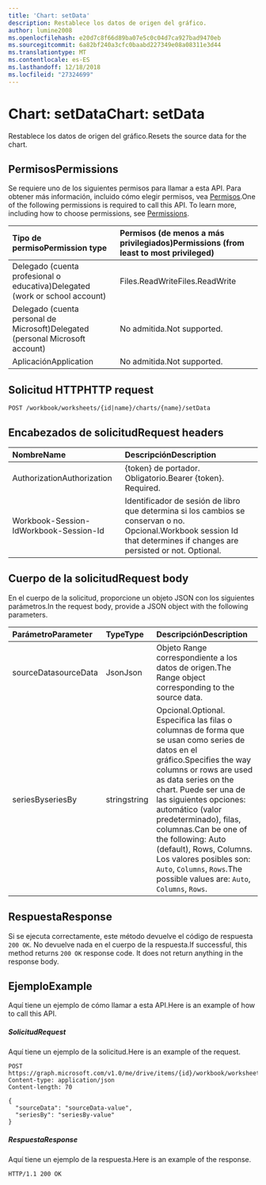 ```yaml
---
title: 'Chart: setData'
description: Restablece los datos de origen del gráfico.
author: lumine2008
ms.openlocfilehash: e20d7c8f66d89ba07e5c0c04d7ca927bad9470eb
ms.sourcegitcommit: 6a82bf240a3cfc0baabd227349e08a08311e3d44
ms.translationtype: MT
ms.contentlocale: es-ES
ms.lasthandoff: 12/18/2018
ms.locfileid: "27324699"
---
```

# <a name="chart-setdata"></a><span data-ttu-id="04260-103">Chart: setData</span><span class="sxs-lookup"><span data-stu-id="04260-103">Chart: setData</span></span>

<span data-ttu-id="04260-104">Restablece los datos de origen del gráfico.</span><span class="sxs-lookup"><span data-stu-id="04260-104">Resets the source data for the chart.</span></span>
## <a name="permissions"></a><span data-ttu-id="04260-105">Permisos</span><span class="sxs-lookup"><span data-stu-id="04260-105">Permissions</span></span>
<span data-ttu-id="04260-p101">Se requiere uno de los siguientes permisos para llamar a esta API. Para obtener más información, incluido cómo elegir permisos, vea [Permisos](/graph/permissions-reference).</span><span class="sxs-lookup"><span data-stu-id="04260-p101">One of the following permissions is required to call this API. To learn more, including how to choose permissions, see [Permissions](/graph/permissions-reference).</span></span>

|<span data-ttu-id="04260-108">Tipo de permiso</span><span class="sxs-lookup"><span data-stu-id="04260-108">Permission type</span></span>      | <span data-ttu-id="04260-109">Permisos (de menos a más privilegiados)</span><span class="sxs-lookup"><span data-stu-id="04260-109">Permissions (from least to most privileged)</span></span>              |
|:--------------------|:---------------------------------------------------------|
|<span data-ttu-id="04260-110">Delegado (cuenta profesional o educativa)</span><span class="sxs-lookup"><span data-stu-id="04260-110">Delegated (work or school account)</span></span> | <span data-ttu-id="04260-111">Files.ReadWrite</span><span class="sxs-lookup"><span data-stu-id="04260-111">Files.ReadWrite</span></span>    |
|<span data-ttu-id="04260-112">Delegado (cuenta personal de Microsoft)</span><span class="sxs-lookup"><span data-stu-id="04260-112">Delegated (personal Microsoft account)</span></span> | <span data-ttu-id="04260-113">No admitida.</span><span class="sxs-lookup"><span data-stu-id="04260-113">Not supported.</span></span>    |
|<span data-ttu-id="04260-114">Aplicación</span><span class="sxs-lookup"><span data-stu-id="04260-114">Application</span></span> | <span data-ttu-id="04260-115">No admitida.</span><span class="sxs-lookup"><span data-stu-id="04260-115">Not supported.</span></span> |

## <a name="http-request"></a><span data-ttu-id="04260-116">Solicitud HTTP</span><span class="sxs-lookup"><span data-stu-id="04260-116">HTTP request</span></span>
<!-- { "blockType": "ignored" } -->
```http
POST /workbook/worksheets/{id|name}/charts/{name}/setData

```
## <a name="request-headers"></a><span data-ttu-id="04260-117">Encabezados de solicitud</span><span class="sxs-lookup"><span data-stu-id="04260-117">Request headers</span></span>
| <span data-ttu-id="04260-118">Nombre</span><span class="sxs-lookup"><span data-stu-id="04260-118">Name</span></span>       | <span data-ttu-id="04260-119">Descripción</span><span class="sxs-lookup"><span data-stu-id="04260-119">Description</span></span>|
|:---------------|:----------|
| <span data-ttu-id="04260-120">Authorization</span><span class="sxs-lookup"><span data-stu-id="04260-120">Authorization</span></span>  | <span data-ttu-id="04260-p102">{token} de portador. Obligatorio.</span><span class="sxs-lookup"><span data-stu-id="04260-p102">Bearer {token}. Required.</span></span> |
| <span data-ttu-id="04260-123">Workbook-Session-Id</span><span class="sxs-lookup"><span data-stu-id="04260-123">Workbook-Session-Id</span></span>  | <span data-ttu-id="04260-p103">Identificador de sesión de libro que determina si los cambios se conservan o no. Opcional.</span><span class="sxs-lookup"><span data-stu-id="04260-p103">Workbook session Id that determines if changes are persisted or not. Optional.</span></span>|

## <a name="request-body"></a><span data-ttu-id="04260-126">Cuerpo de la solicitud</span><span class="sxs-lookup"><span data-stu-id="04260-126">Request body</span></span>
<span data-ttu-id="04260-127">En el cuerpo de la solicitud, proporcione un objeto JSON con los siguientes parámetros.</span><span class="sxs-lookup"><span data-stu-id="04260-127">In the request body, provide a JSON object with the following parameters.</span></span>

| <span data-ttu-id="04260-128">Parámetro</span><span class="sxs-lookup"><span data-stu-id="04260-128">Parameter</span></span>    | <span data-ttu-id="04260-129">Type</span><span class="sxs-lookup"><span data-stu-id="04260-129">Type</span></span>   |<span data-ttu-id="04260-130">Descripción</span><span class="sxs-lookup"><span data-stu-id="04260-130">Description</span></span>|
|:---------------|:--------|:----------|
|<span data-ttu-id="04260-131">sourceData</span><span class="sxs-lookup"><span data-stu-id="04260-131">sourceData</span></span>|<span data-ttu-id="04260-132">Json</span><span class="sxs-lookup"><span data-stu-id="04260-132">Json</span></span>|<span data-ttu-id="04260-133">Objeto Range correspondiente a los datos de origen.</span><span class="sxs-lookup"><span data-stu-id="04260-133">The Range object corresponding to the source data.</span></span>|
|<span data-ttu-id="04260-134">seriesBy</span><span class="sxs-lookup"><span data-stu-id="04260-134">seriesBy</span></span>|<span data-ttu-id="04260-135">string</span><span class="sxs-lookup"><span data-stu-id="04260-135">string</span></span>|<span data-ttu-id="04260-136">Opcional.</span><span class="sxs-lookup"><span data-stu-id="04260-136">Optional.</span></span> <span data-ttu-id="04260-137">Especifica las filas o columnas de forma que se usan como series de datos en el gráfico.</span><span class="sxs-lookup"><span data-stu-id="04260-137">Specifies the way columns or rows are used as data series on the chart.</span></span> <span data-ttu-id="04260-138">Puede ser una de las siguientes opciones: automático (valor predeterminado), filas, columnas.</span><span class="sxs-lookup"><span data-stu-id="04260-138">Can be one of the following: Auto (default), Rows, Columns.</span></span>  <span data-ttu-id="04260-139">Los valores posibles son: `Auto`, `Columns`, `Rows`.</span><span class="sxs-lookup"><span data-stu-id="04260-139">The possible values are: `Auto`, `Columns`, `Rows`.</span></span>|

## <a name="response"></a><span data-ttu-id="04260-140">Respuesta</span><span class="sxs-lookup"><span data-stu-id="04260-140">Response</span></span>

<span data-ttu-id="04260-p105">Si se ejecuta correctamente, este método devuelve el código de respuesta `200 OK`. No devuelve nada en el cuerpo de la respuesta.</span><span class="sxs-lookup"><span data-stu-id="04260-p105">If successful, this method returns `200 OK` response code. It does not return anything in the response body.</span></span>

## <a name="example"></a><span data-ttu-id="04260-143">Ejemplo</span><span class="sxs-lookup"><span data-stu-id="04260-143">Example</span></span>
<span data-ttu-id="04260-144">Aquí tiene un ejemplo de cómo llamar a esta API.</span><span class="sxs-lookup"><span data-stu-id="04260-144">Here is an example of how to call this API.</span></span>
##### <a name="request"></a><span data-ttu-id="04260-145">Solicitud</span><span class="sxs-lookup"><span data-stu-id="04260-145">Request</span></span>
<span data-ttu-id="04260-146">Aquí tiene un ejemplo de la solicitud.</span><span class="sxs-lookup"><span data-stu-id="04260-146">Here is an example of the request.</span></span>
<!-- {
  "blockType": "request",
  "name": "chart_setdata"
}-->
```http
POST https://graph.microsoft.com/v1.0/me/drive/items/{id}/workbook/worksheets/{id|name}/charts/{name}/setData
Content-type: application/json
Content-length: 70

{
  "sourceData": "sourceData-value",
  "seriesBy": "seriesBy-value"
}
```

##### <a name="response"></a><span data-ttu-id="04260-147">Respuesta</span><span class="sxs-lookup"><span data-stu-id="04260-147">Response</span></span>
<span data-ttu-id="04260-148">Aquí tiene un ejemplo de la respuesta.</span><span class="sxs-lookup"><span data-stu-id="04260-148">Here is an example of the response.</span></span> 
<!-- {
  "blockType": "response"
} -->
```http
HTTP/1.1 200 OK
```

<!-- uuid: 8fcb5dbc-d5aa-4681-8e31-b001d5168d79
2015-10-25 14:57:30 UTC -->
<!-- {
  "type": "#page.annotation",
  "description": "Chart: setData",
  "keywords": "",
  "section": "documentation",
  "tocPath": ""
}-->